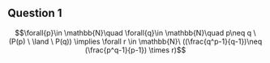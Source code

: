 ## Question 1
$$\forall{p}\in \mathbb{N}\quad \forall{q}\in \mathbb{N}\quad p\neq q \ (P(p) \ \land \ P(q)) \implies \forall r \in \mathbb{N}\ ((\frac{q^p-1}{q-1})\neq (\frac{p^q-1}{p-1}) \times r)$$


